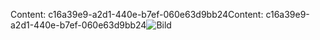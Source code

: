 <span data-ttu-id="cf286-101">Content: c16a39e9-a2d1-440e-b7ef-060e63d9bb24</span><span class="sxs-lookup"><span data-stu-id="cf286-101">Content: c16a39e9-a2d1-440e-b7ef-060e63d9bb24</span></span>![Bild](3b92b0ca-7353-4e21-a465-034bcb92ad3d.png)
